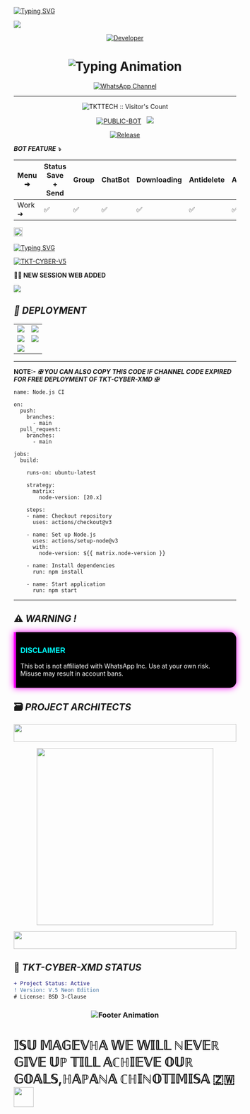 <a href="https://git.io/typing-svg"><img src="https://readme-typing-svg.demolab.com?font=Black+Ops+One&size=100&pause=1000&color=8A2BE2&center=true&width=1000&height=200&lines=TKT-CYBER-XMD" alt="Typing SVG" /></a>
  </div>
<a><img src='https://files.catbox.moe/1cp4yq.jpeg'/></a>

<p align="center">
  <a href="https://github.com/tkttech"><img title="Developer" src="https://img.shields.io/badge/Author-TKT-TECH%20MD-FF00FF.svg?style=big-square&logo=github" /></a>
</p>

<div align="center">

<h1 align="center">
  <img src="https://readme-typing-svg.herokuapp.com?font=Fira+Code&size=25&duration=3000&color=00FF00&background=000000&center=true&vCenter=true&width=600&lines=⚡+TKT-CYBER+XMD+BETTER+OPTION;🔥+The+Most+Powerful+WhatsApp+Bot;💻+created+by+TAFADZWA+TKT;🚀+TKT-CYBER+V5+Solutions;🌈+Fast+⚡+Secure+🔒+Reliable+✅" alt="Typing Animation">
</h1>
  
[![WhatsApp Channel](https://img.shields.io/badge/Join-WhatsApp%20Channel-9ACD32?style=big-square&logo=whatsapp)](https://whatsapp.com/channel/0029Vb5vbMM0LKZJi9k4ED1a)
</div>

---------

 <p align="center"><img src="https://profile-counter.glitch.me/{TAFADZWA-TKT}/count.svg" alt="TKTTECH :: Visitor's Count" old_src="https://profile-counter.glitch.me/{TAFADZWA-TKT}/count.svg" /></p>


<p align="center">
<a href="https://github.com/tkttech"><img title="PUBLIC-BOT" src="https://img.shields.io/static/v1?label=Language&message=English&style=square&color=darkpink"></a> &nbsp;
  <img src="https://komarev.com/ghpvc/?username=TKT-CYBER-V5&label=VIEWS&style=square&color=blue" />
</p>
</p> 

<p align="center">
  <a href="https://github.com/tkttech/TKT-CYBER-XMD"><img title="Release" src="https://img.shields.io/badge/Release-beta%20v5-cyan.svg?style=for-the-badge&logo=aqua" /></a>
</p>


***BOT FEATURE ⤵️***

| Menu ⁠➜ | Status Save + Send | Group | ChatBot | Downloading | Antidelete | Ai | Viewonce | Fun | Status Reply | Status Reacts | HeartReacts | Autoreacts | Call Rejecter 
|---|---|---|---|---|---|---|---|---|---|---|---|---|---|
| Work ➜ |✅|✅|✅|✅|✅|✅|✅|✅|✅|✅|✅|✅|✅|

  
<a
href="https://github.com/tkttech/TKT-CYBER-XMD/graphs/commit-activity"><img height="20" src="https://img.shields.io/badge/Maintained%3F-yes-green.svg"></a>&nbsp;&nbsp;
</p>
<p align='center'>

 [![Typing SVG](https://readme-typing-svg.herokuapp.com?font=monospace-ExtraBold&color=blue&lines=𝗙𝗢𝗥𝗞+𝗔𝗡𝗗+𝗦𝗧𝗔𝗥+⭐+𝗥𝗘𝗣𝗢)](https://git.io/typing-svg)
 <p align="lift">
 <a href="https://github.com/tkttech/TKT-CYBER-XMD/fork"><img title="TKT-CYBER-V5" src="https://img.shields.io/badge/FORK-TKT-CYBER V5-h?color=008000&style=for-the-badge&logo=github"></a>
 

  **⛓️‍💥 NEW SESSION WEB ADDED**
  
  <a href='https://tkt-cyber-pair.onrender.com/' target="_blank">
    <img src='https://img.shields.io/badge/PAIR_CODE-FF0000?style=for-the-badge&logo=matrix&logoColor=white&labelColor=000000'/>
  </a></br>


## _📡 DEPLOYMENT_

<div align="center">
  <table>
    <tr>
      <td><a href="https://dashboard.heroku.com/new-app?template=https://github.com/shani-kh/MR" target="_blank"><img src="https://img.shields.io/badge/Heroku-430098?style=for-the-badge&logo=heroku&logoColor=white&labelColor=000000&color=0000FF"/></a></td>
      <td><a href="https://host.talkdrove.com/share-bot/47" target="_blank"><img src="https://img.shields.io/badge/TalkDrove-A52A2A?style=for-the-badge&logo=github&logoColor=white&labelColor=000000"/></a></td>
    </tr>
    <tr>
      <td><a href="https://app.koyeb.com/services/deploy?type=git&repository=https://github.com/tkttech/TKT-CYBER-XMD" target="_blank"><img src="https://img.shields.io/badge/Koyeb-FF009D?style=for-the-badge&logo=koyeb&logoColor=white&labelColor=000000"/></a></td>
      <td><a href="https://railway.app/new" target="_blank"><img src="https://img.shields.io/badge/Railway-FF8700?style=for-the-badge&logo=railway&logoColor=white&labelColor=000000"/></a></td>
    </tr>
    <tr>
      <td><a href="https://dashboard.render.com/web/new" target="_blank"><img src="https://img.shields.io/badge/Render-000000?style=for-the-badge&logo=render&logoColor=white&labelColor=000000&color=00ffaa"/></a></td>
  </table>
</div>

-------------

**NOTE:-** ***✠ YOU CAN ALSO COPY THIS CODE IF CHANNEL CODE EXPIRED FOR FREE DEPLOYMENT OF TKT-CYBER-XMD ✠***

```
name: Node.js CI

on:
  push:
    branches:
      - main
  pull_request:
    branches:
      - main

jobs:
  build:

    runs-on: ubuntu-latest

    strategy:
      matrix:
        node-version: [20.x]

    steps:
    - name: Checkout repository
      uses: actions/checkout@v3

    - name: Set up Node.js
      uses: actions/setup-node@v3
      with:
        node-version: ${{ matrix.node-version }}

    - name: Install dependencies
      run: npm install

    - name: Start application
      run: npm start
```

-------


## ⚠️ _WARNING !_

<div style="background-color: #000000; border-left: 5px solid #ff00ff; padding: 10px; border-radius: 0 15px 15px 0; box-shadow: 0 0 15px #ff00ff;">
  <h3 style="color: #00ffff; font-family: 'Orbitron', sans-serif;">DISCLAIMER</h3>
  <p style="color: #ffffff;">This bot is not affiliated with WhatsApp Inc. Use at your own risk. Misuse may result in account bans.</p>
</div>

## 🗃️ _PROJECT ARCHITECTS_
<div align="center">
  <!-- Glowing Header -->
<p align="center">
  <img src="https://i.imgur.com/dBaSKWF.gif" height="40" width="100%">
</p>
  <a href="https://github.com/tkttech">
    <img src="https://github-readme-stats.vercel.app/api?username=tkttech&show_icons=true&theme=dark&border_color=00ffff&title_color=00ffff&icon_color=00ffff" width="400"/>
  </a>
</div>
<!-- Glowing Header -->
<p align="center">
  <img src="https://i.imgur.com/dBaSKWF.gif" height="40" width="100%">
</p>

## 🤖 _TKT-CYBER-XMD STATUS_

```diff
+ Project Status: Active
! Version: V.5 Neon Edition
# License: BSD 3-Clause
```



<h3 align="center">
  <img src="https://readme-typing-svg.herokuapp.com?font=Fira+Code&size=20&duration=3000&color=FFFFFF&background=000000&center=true&vCenter=true&width=600&lines=💎+TKT-CYBER+XMD+Quality+Edition+by+TAFADZWA+TKT;⚡+The+Future+of+WhatsApp+Bots+is+Here" alt="Footer Animation">
</h3>


<h1> 𝕀𝕊𝕌 𝕄𝔸𝔾𝔼𝕍ℍ𝔸 𝕎𝔼 𝕎𝕀𝕃𝕃 ℕ𝔼𝕍𝔼ℝ 𝔾𝕀𝕍𝔼 𝕌ℙ 𝕋𝕀𝕃𝕃 𝔸ℂℍ𝕀𝔼𝕍𝔼 𝕆𝕌ℝ 𝔾𝕆𝔸𝕃𝕊,ℍ𝔸ℙ𝔸ℕ𝔸 ℂℍ𝕀ℕ𝕆𝕋𝕀𝕄𝕀𝕊𝔸 🇿🇼 <img src="https://files.catbox.moe/1cp4yq.jpeg" width="45"> </h1>
